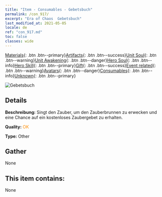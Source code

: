 ```yaml
---
title: "Item - Consumables - Gebetsbuch"
permalink: /con_917/
excerpt: "Era of Chaos  Gebetsbuch"
last_modified_at: 2021-05-05
locale: de
ref: "con_917.md"
toc: false
classes: wide
---
```

 [Materials](/ItemsDE/){: .btn .btn--primary}[Artifacts](/ItemsDE/Artifacts/){: .btn .btn--success}[Unit Soul](/ItemsDE/UnitSoul/){: .btn .btn--warning}[Unit Awakening](/ItemsDE/UnitAwakening/){: .btn .btn--danger}[Hero Soul](/ItemsDE/HeroSoul/){: .btn .btn--info}[Hero Skill](/ItemsDE/HeroSkill/){: .btn .btn--primary}[Gift](/ItemsDE/Gift/){: .btn .btn--success}[Event related](/ItemsDE/Events/){: .btn .btn--warning}[Avatars](/ItemsDE/Avatars/){: .btn .btn--danger}[Consumables](/ItemsDE/Consumables/){: .btn .btn--info}[Unknown](/ItemsDE/Unknown/){: .btn .btn--primary}

 ![Gebetsbuch](/images/t/i_40005.png)

## Details
 **Beschreibung:** Singt den Zauber, um den Zauberbrunnen zu erwecken und eine Chance auf ein kostenloses Zaubergebet zu erhalten.

 **Quality:** <span style="color: #FF8C00">OK</span>

 **Type:** Other

## Gather

  None

## This item contains:

  None

